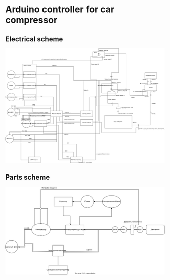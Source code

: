 # Arduino controller for car compressor

## Electrical scheme

![Electrical scheme](electrical_scheme.drawio.svg)

## Parts scheme

![Parts scheme](parts_scheme.drawio.svg)
